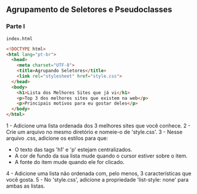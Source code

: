 ## Agrupamento de Seletores e Pseudoclasses

### Parte I

`index.html`

~~~html
<!DOCTYPE html>
<html lang="pt-br">
  <head>
    <meta charset="UTF-8">
    <title>Agrupando Seletores</title>
    <link rel="stylesheet" href="style.css">
  </head>
  <body>
    <h1>Lista dos Melhores Sites que já vi</h1>
    <p>Top 3 dos melhores sites que existem na web</p>
    <p>Principais motivos para eu gostar deles</p>
  </body>
</html>
~~~

1 - Adicione uma lista ordenada dos 3 melhores sites que você conhece.
2 - Crie um arquivo no mesmo diretório e nomeie-o de 'style.css'.
3 - Nesse arquivo .css, adicione os estilos para que:
  - O texto das tags 'h1' e 'p' estejam centralizados.
  - A cor de fundo da sua lista mude quando o cursor estiver sobre o item.
  - A fonte do item mude quando ele for clicado.

4 - Adicione uma lista não ordenada com, pelo menos, 3 características que você gosta.
5 - No 'style.css', adicione a propriedade 'list-style: none' para ambas as listas.